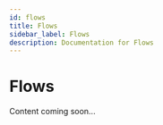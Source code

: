 ```yaml
---
id: flows
title: Flows
sidebar_label: Flows
description: Documentation for Flows
---
```


# Flows

Content coming soon...
